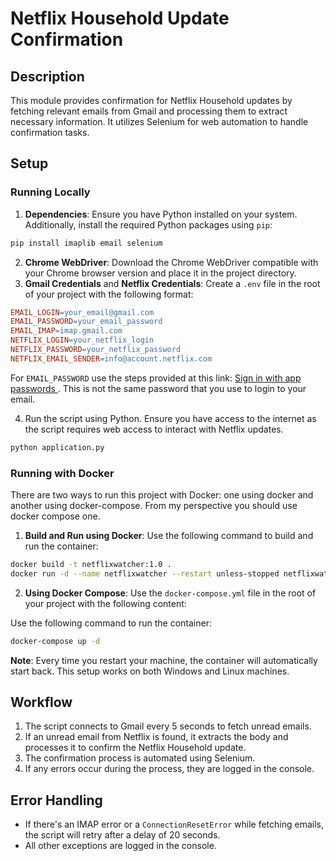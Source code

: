 # Netflix Household Update Confirmation

## Description
This module provides confirmation for Netflix Household updates by fetching relevant emails from Gmail and processing them to extract necessary information. It utilizes Selenium for web automation to handle confirmation tasks.

## Setup

### Running Locally

1. **Dependencies**: Ensure you have Python installed on your system. Additionally, install the required Python packages using `pip`:
```bash
pip install imaplib email selenium
```
2. **Chrome WebDriver**: Download the Chrome WebDriver compatible with your Chrome browser version and place it in the project directory.
3. **Gmail Credentials** and **Netflix Credentials**: Create a `.env` file in the root of your project with the following format:
```makefile
EMAIL_LOGIN=your_email@gmail.com
EMAIL_PASSWORD=your_email_password
EMAIL_IMAP=imap.gmail.com
NETFLIX_LOGIN=your_netflix_login
NETFLIX_PASSWORD=your_netflix_password
NETFLIX_EMAIL_SENDER=info@account.netflix.com
```

For `EMAIL_PASSWORD` use the steps provided at this link: [Sign in with app passwords ](https://support.google.com/mail/answer/185833?hl=en#zippy= ) .
This is not the same password that you use to login to your email.

4. Run the script using Python. Ensure you have access to the internet as the script requires web access to interact with Netflix updates.
```bash
python application.py
```

### Running with Docker

There are two ways to run this project with Docker: one using docker and another using docker-compose. From my perspective you should use docker compose one.

1. **Build and Run using Docker**: Use the following command to build and run the container:
```bash
docker build -t netflixwatcher:1.0 .
docker run -d --name netflixwatcher --restart unless-stopped netflixwatcher:1.0
```
2. **Using Docker Compose**: Use the `docker-compose.yml` file in the root of your project with the following content:

Use the following command to run the container:
```bash
docker-compose up -d
```
**Note**: Every time you restart your machine, the container will automatically start back. This setup works on both Windows and Linux machines.

## Workflow

1. The script connects to Gmail every 5 seconds to fetch unread emails.
2. If an unread email from Netflix is found, it extracts the body and processes it to confirm the Netflix Household update.
3. The confirmation process is automated using Selenium.
4. If any errors occur during the process, they are logged in the console.

## Error Handling

* If there's an IMAP error or a `ConnectionResetError` while fetching emails, the script will retry after a delay of 20 seconds.
* All other exceptions are logged in the console.
